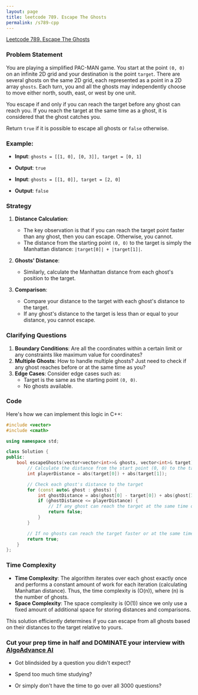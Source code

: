 ```yaml
---
layout: page
title: leetcode 789. Escape The Ghosts
permalink: /s789-cpp
---
```

[Leetcode 789. Escape The Ghosts](https://algoadvance.github.io/algoadvance/l789)
### Problem Statement

You are playing a simplified PAC-MAN game. You start at the point `(0, 0)` on an infinite 2D grid and your destination is the point `target`. There are several ghosts on the same 2D grid, each represented as a point in a 2D array `ghosts`. Each turn, you and all the ghosts may independently choose to move either north, south, east, or west by one unit.  

You escape if and only if you can reach the target before any ghost can reach you. If you reach the target at the same time as a ghost, it is considered that the ghost catches you.  

Return `true` if it is possible to escape all ghosts or `false` otherwise.

### Example:
- **Input**: `ghosts = [[1, 0], [0, 3]], target = [0, 1]`
- **Output**: `true`

- **Input**: `ghosts = [[1, 0]], target = [2, 0]`
- **Output**: `false`

### Strategy

1. **Distance Calculation**:
   - The key observation is that if you can reach the target point faster than any ghost, then you can escape. Otherwise, you cannot.
   - The distance from the starting point `(0, 0)` to the target is simply the Manhattan distance: `|target[0]| + |target[1]|`.
   
2. **Ghosts' Distance**:
   - Similarly, calculate the Manhattan distance from each ghost's position to the target.
   
3. **Comparison**:
   - Compare your distance to the target with each ghost's distance to the target.
   - If any ghost's distance to the target is less than or equal to your distance, you cannot escape.

### Clarifying Questions

1. **Boundary Conditions**: Are all the coordinates within a certain limit or any constraints like maximum value for coordinates?
2. **Multiple Ghosts**: How to handle multiple ghosts? Just need to check if any ghost reaches before or at the same time as you?
3. **Edge Cases**: Consider edge cases such as:
   - Target is the same as the starting point `(0, 0)`.
   - No ghosts available.

### Code

Here's how we can implement this logic in C++:

```cpp
#include <vector>
#include <cmath>

using namespace std;

class Solution {
public:
    bool escapeGhosts(vector<vector<int>>& ghosts, vector<int>& target) {
        // Calculate the distance from the start point (0, 0) to the target
        int playerDistance = abs(target[0]) + abs(target[1]);

        // Check each ghost's distance to the target
        for (const auto& ghost : ghosts) {
            int ghostDistance = abs(ghost[0] - target[0]) + abs(ghost[1] - target[1]);
            if (ghostDistance <= playerDistance) {
                // If any ghost can reach the target at the same time or faster, you can't escape
                return false;
            }
        }

        // If no ghosts can reach the target faster or at the same time, you can escape
        return true;
    }
};
```

### Time Complexity

- **Time Complexity**: The algorithm iterates over each ghost exactly once and performs a constant amount of work for each iteration (calculating Manhattan distance). Thus, the time complexity is \(O(n)\), where \(n\) is the number of ghosts.
- **Space Complexity**: The space complexity is \(O(1)\) since we only use a fixed amount of additional space for storing distances and comparisons.

This solution efficiently determines if you can escape from all ghosts based on their distances to the target relative to yours.


### Cut your prep time in half and DOMINATE your interview with [AlgoAdvance AI](https://algoAdvance.com)

- Got blindsided by a question you didn't expect?

- Spend too much time studying?

- Or simply don't have the time to go over all 3000 questions?

